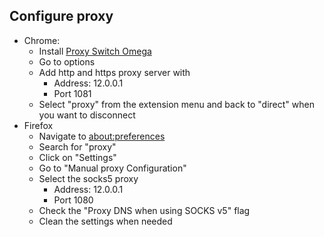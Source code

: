 
## Configure proxy<a id="proxy_01"></a>

* Chrome:
    * Install [Proxy Switch Omega](https://chrome.google.com/webstore/detail/proxy-switchyomega/padekgcemlokbadohgkifijomclgjgif)
    * Go to options
    * Add http and https proxy server with
        * Address: 12.0.0.1
        * Port 1081
    * Select "proxy" from the extension menu and back to "direct" when you want to disconnect
* Firefox
    * Navigate to [about:preferences](about:preferences)
    * Search for "proxy"
    * Click on "Settings"
    * Go to "Manual proxy Configuration"
    * Select the socks5 proxy
        * Address: 12.0.0.1
        * Port 1080
    * Check the "Proxy DNS when using SOCKS v5" flag
    * Clean the settings when needed

